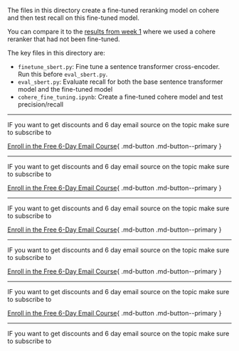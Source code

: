 The files in this directory create a fine-tuned reranking model on cohere and then test recall on this fine-tuned model.

You can compare it to the [results from week 1](https://github.com/567-labs/systematically-improving-rag/blob/main/week1_bootstrap_evals/metrics.ipynb) where we used a cohere reranker that had not been fine-tuned.

The key files in this directory are:

- `finetune_sbert.py`: Fine tune a sentence transformer cross-encoder. Run this before `eval_sbert.py`.
- `eval_sbert.py`: Evaluate recall for both the base sentence transformer model and the fine-tuned model
- `cohere_fine_tuning.ipynb`: Create a fine-tuned cohere model and test precision/recall

---

IF you want to get discounts and 6 day email source on the topic make sure to subscribe to

[Enroll in the Free 6-Day Email Course](https://improvingrag.com/){ .md-button .md-button--primary }

---

IF you want to get discounts and 6 day email source on the topic make sure to subscribe to

[Enroll in the Free 6-Day Email Course](https://improvingrag.com/){ .md-button .md-button--primary }

---

IF you want to get discounts and 6 day email source on the topic make sure to subscribe to

[Enroll in the Free 6-Day Email Course](https://improvingrag.com/){ .md-button .md-button--primary }

---

IF you want to get discounts and 6 day email source on the topic make sure to subscribe to

[Enroll in the Free 6-Day Email Course](https://improvingrag.com/){ .md-button .md-button--primary }

---

IF you want to get discounts and 6 day email source on the topic make sure to subscribe to

[Enroll in the Free 6-Day Email Course](https://improvingrag.com/){ .md-button .md-button--primary }

---

IF you want to get discounts and 6 day email source on the topic make sure to subscribe to

<script async data-uid="010fd9b52b" src="https://fivesixseven.kit.com/010fd9b52b/index.js"></script>

